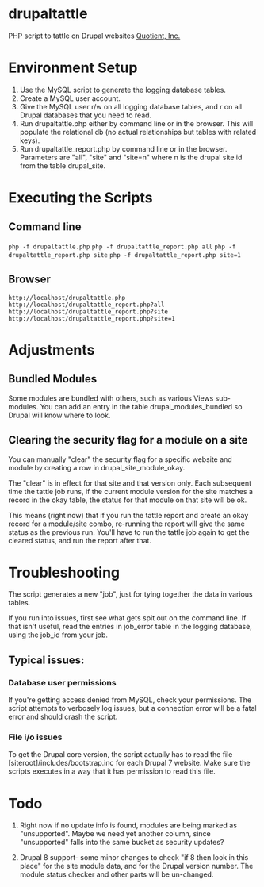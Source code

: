 # drupaltattle
PHP script to tattle on Drupal websites
[Quotient, Inc.](http://www.quotient-inc.com)

# Environment Setup

1. Use the MySQL script to generate the logging database tables.
2. Create a MySQL user account.
3. Give the MySQL user r/w on all logging database tables, and r on all Drupal databases that you need to read.
4. Run drupaltattle.php either by command line or in the browser. This will populate the relational db (no actual relationships but tables with related keys).
5. Run drupaltattle_report.php by command line or in the browser. Parameters are "all", "site" and "site=n" where n is the drupal site id from the table drupal_site.

# Executing the Scripts 
## Command line
```php -f drupaltattle.php```
```php -f drupaltattle_report.php all```
```php -f drupaltattle_report.php site```
```php -f drupaltattle_report.php site=1```
## Browser
```http://localhost/drupaltattle.php```
```http://localhost/drupaltattle_report.php?all```
```http://localhost/drupaltattle_report.php?site```
```http://localhost/drupaltattle_report.php?site=1```

# Adjustments
## Bundled Modules
Some modules are bundled with others, such as various Views sub-modules.
You can add an entry in the table drupal_modules_bundled so Drupal will know where to look.
## Clearing the security flag for a module on a site
You can manually "clear" the security flag for a specific website and module by creating a row in drupal_site_module_okay.

The "clear" is in effect for that site and that version only. Each subsequent time the tattle job runs, if the current module version for the site matches a record in the okay table, the status for that module on that site will be ok.

This means (right now) that if you run the tattle report and create an okay record for a module/site combo, re-running the report will give the same status as the previous run. You'll have to run the tattle job again to get the cleared status, and run the report after that.

# Troubleshooting
The script generates a new "job", just for tying together the data in various tables. 

If you run into issues, first see what gets spit out on the command line. If that isn't useful, read the entries in job_error table in the logging database, using the job_id from your job.
## Typical issues:
### Database user permissions
If you're getting access denied from MySQL, check your permissions. The script attempts to verbosely log issues, but a connection error will be a fatal error and should crash the script.
### File i/o issues
To get the Drupal core version, the script actually has to read the file [siteroot]/includes/bootstrap.inc for each Drupal 7 website. Make sure the scripts executes in a way that it has permission to read this file.

# Todo
1. Right now if no update info is found, modules are being marked as "unsupported". Maybe we need yet another column, since "unsupported" falls into the same bucket as security updates?

2. Drupal 8 support- some minor changes to check "if 8 then look in this place" for the site module data, and for the Drupal version number. The module status checker and other parts will be un-changed.
